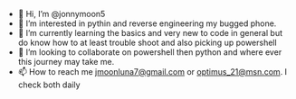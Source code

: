 - 👋 Hi, I’m @jonnymoon5
- 👀 I’m interested in pythin and reverse engineering my bugged phone.
- 🌱 I’m currently learning the basics and very new to code in general but do know how to at least trouble shoot and also picking up powershell
- 💞️ I’m looking to collaborate on powershell then python and where ever this journey may take me.
- 📫 How to reach me jmoonluna7@gmail.com or optimus_21@msn.com. I check both daily

<!---
jonnymoon5/jonnymoon5 is a ✨ special ✨ repository because its `README.md` (this file) appears on your GitHub profile.
You can click the Preview link to take a look at your changes.
--->
